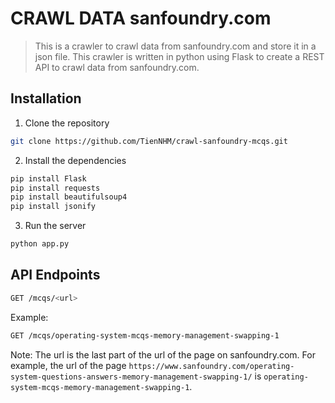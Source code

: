 # CRAWL DATA sanfoundry.com

> This is a crawler to crawl data from sanfoundry.com and store it in a json file.
> This crawler is written in python using Flask to create a REST API to crawl data from sanfoundry.com.

## Installation

1. Clone the repository
```bash
git clone https://github.com/TienNHM/crawl-sanfoundry-mcqs.git
```

2. Install the dependencies
```bash
pip install Flask
pip install requests
pip install beautifulsoup4
pip install jsonify
```

3. Run the server
```bash
python app.py
```

## API Endpoints

```bash
GET /mcqs/<url>
```

Example:
```bash
GET /mcqs/operating-system-mcqs-memory-management-swapping-1
```

Note: The url is the last part of the url of the page on sanfoundry.com. For example, the url of the page `https://www.sanfoundry.com/operating-system-questions-answers-memory-management-swapping-1/` is `operating-system-mcqs-memory-management-swapping-1`.